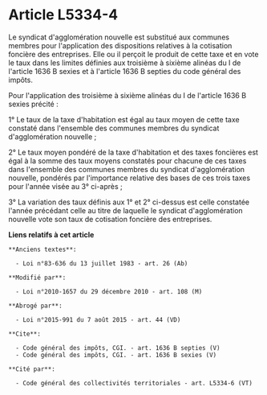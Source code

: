 # Article L5334-4

Le syndicat d'agglomération nouvelle est substitué aux communes membres pour l'application des dispositions relatives à la
cotisation foncière des entreprises. Elle ou il perçoit le produit de cette taxe et en vote le taux dans les limites définies
aux troisième à sixième alinéas du I de l'article 1636 B sexies et à l'article 1636 B septies du code général des impôts.

Pour l'application des troisième à sixième alinéas du I de l'article 1636 B sexies précité :

1° Le taux de la taxe d'habitation est égal au taux moyen de cette taxe constaté dans l'ensemble des communes membres du
syndicat d'agglomération nouvelle ;

2° Le taux moyen pondéré de la taxe d'habitation et des taxes foncières est égal à la somme des taux moyens constatés pour
chacune de ces taxes dans l'ensemble des communes membres du syndicat d'agglomération nouvelle, pondérés par l'importance
relative des bases de ces trois taxes pour l'année visée au 3° ci-après ;

3° La variation des taux définis aux 1° et 2° ci-dessus est celle constatée l'année précédant celle au titre de laquelle le
syndicat d'agglomération nouvelle vote son taux de cotisation foncière des entreprises.

**Liens relatifs à cet article**

	**Anciens textes**:

	  - Loi n°83-636 du 13 juillet 1983 - art. 26 (Ab)

	**Modifié par**:

	  - Loi n°2010-1657 du 29 décembre 2010 - art. 108 (M)

	**Abrogé par**:

	  - Loi n°2015-991 du 7 août 2015 - art. 44 (VD)

	**Cite**:

	  - Code général des impôts, CGI. - art. 1636 B septies (V)
	  - Code général des impôts, CGI. - art. 1636 B sexies (V)

	**Cité par**:

	  - Code général des collectivités territoriales - art. L5334-6 (VT)
